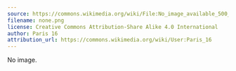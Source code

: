 ```yaml
---
source: https://commons.wikimedia.org/wiki/File:No_image_available_500_x_500.svg
filename: none.png
license: Creative Commons Attribution-Share Alike 4.0 International
author: Paris 16
attribution_url: https://commons.wikimedia.org/wiki/User:Paris_16
---
```

No image.
